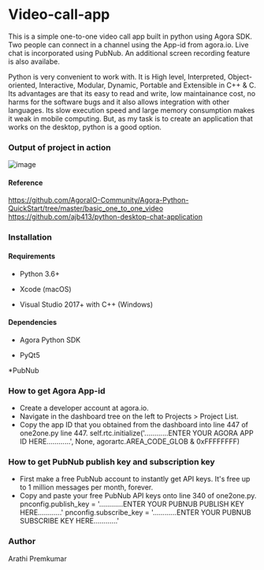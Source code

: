 # Video-call-app
This is a simple one-to-one video call app  built in python using Agora SDK. 
Two people can connect in a channel using the App-id from agora.io. Live chat is incorporated using PubNub. An additional screen recording feature is also availabe.

Python is very convenient to work with. It is High level, Interpreted, Object-oriented, Interactive, Modular, Dynamic, Portable and Extensible in C++ & C.
Its advantages are that its easy to read and write, low maintainance cost, no harms for the software bugs  and it also allows integration with other languages.
Its slow execution speed and large memory consumption makes it weak in mobile computing. But, as my task is to create an application that works on the desktop, python is a good option.

### Output of project in action
![image](https://user-images.githubusercontent.com/57580997/125112749-337f5100-e105-11eb-8b68-4dfe68bf12fe.png)


#### Reference
https://github.com/AgoraIO-Community/Agora-Python-QuickStart/tree/master/basic_one_to_one_video
https://github.com/ajb413/python-desktop-chat-application

### Installation

#### Requirements
* Python 3.6+

* Xcode (macOS)

* Visual Studio 2017+ with C++ (Windows)

#### Dependencies
* Agora Python SDK

* PyQt5

*PubNub

### How to get Agora App-id
* Create a developer account at agora.io.
* Navigate in the dashboard tree on the left to Projects > Project List.
* Copy the app ID that you obtained from the dashboard into  line 447 of one2one.py line 447. 
  self.rtc.initialize('............ENTER YOUR AGORA APP ID HERE............', None, agorartc.AREA_CODE_GLOB & 0xFFFFFFFF)

### How to get PubNub publish key and subscription key
* First make a free PubNub account to instantly get API keys. It's free up to 1 million messages per month, forever.
* Copy and paste your free PubNub API keys onto line 340 of one2one.py.
  pnconfig.publish_key = '............ENTER YOUR PUBNUB PUBLISH KEY HERE............'
  pnconfig.subscribe_key = '............ENTER YOUR PUBNUB SUBSCRIBE KEY HERE............'

### Author

Arathi Premkumar
